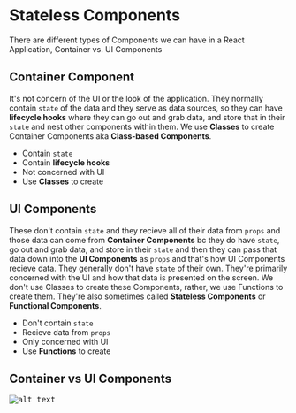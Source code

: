 # Stateless Components

There are different types of Components we can have in a React Application, Container vs. UI Components

## Container Component

It's not concern of the UI or the look of the application. They normally contain ```state``` of the data and they serve as data sources, so they can have **lifecycle hooks** where they can go out and grab data, and store that in their ```state``` and nest other components within them. We use **Classes** to create Container Components aka **Class-based Components**.

* Contain ```state```
* Contain **lifecycle hooks**
* Not concerned with UI
* Use **Classes** to create

## UI Components

These don't contain ```state``` and they recieve all of their data from ```props``` and those data can come from **Container Components** bc they do have ```state```, go out and grab data, and store in their ```state``` and then they can pass that data down into the **UI Components** as ```props``` and that's how UI Components recieve data. They generally don't have ```state``` of their own. They're primarily concerned with the UI and how that data is presented on the screen. We don't use Classes to create these Components, rather, we use Functions to create them. They're also sometimes called **Stateless Components** or **Functional Components**.

* Don't contain ```state```
* Recieve data from ```props```
* Only concerned with UI
* Use **Functions** to create

## Container vs UI Components

<kbd>![alt text](img/blank.png "screenshot")</kbd>